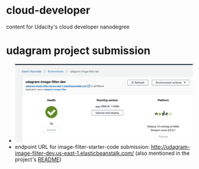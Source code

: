 # cloud-developer
content for Udacity's cloud developer nanodegree

# udagram project submission
- ![screenshot](course-02/project/image-filter-starter-code/deployment_screenshots/Screenshot2020-05-18at11.53.13.png)
- endpoint URL for image-filter-starter-code submission: http://udagram-image-filter-dev.us-east-1.elasticbeanstalk.com/ (also mentioned in the project's [README](course-02/project/image-filter-starter-code/README.md))


